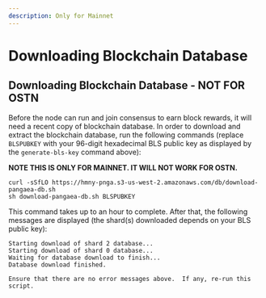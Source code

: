 ```yaml
---
description: Only for Mainnet
---
```


# Downloading Blockchain Database

## Downloading Blockchain Database - NOT FOR OSTN

Before the node can run and join consensus to earn block rewards, it will need a recent copy of blockchain database.  In order to download and extract the blockchain database, run the following commands \(replace `BLSPUBKEY` with your 96-digit hexadecimal BLS public key as displayed by the `generate-bls-key` command above\):

**NOTE THIS IS ONLY FOR MAINNET. IT WILL NOT WORK FOR OSTN.**

```text
curl -sSfLO https://hmny-pnga.s3-us-west-2.amazonaws.com/db/download-pangaea-db.sh
sh download-pangaea-db.sh BLSPUBKEY
```

This command takes up to an hour to complete.  After that, the following messages are displayed \(the shard\(s\) downloaded depends on your BLS public key\):

```text
Starting download of shard 2 database...
Starting download of shard 0 database...
Waiting for database download to finish...
Database download finished.

Ensure that there are no error messages above.  If any, re-run this script.
```

## 

